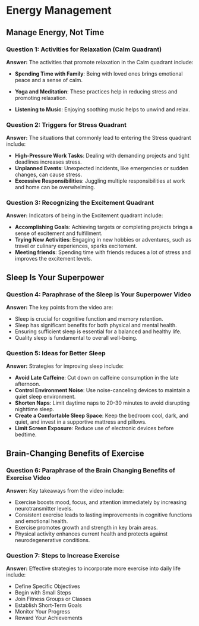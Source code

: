 # Energy Management

## Manage Energy, Not Time

### Question 1: Activities for Relaxation (Calm Quadrant)
**Answer:** The activities that promote relaxation in the Calm quadrant include:

- **Spending Time with Family**: Being with loved ones brings emotional peace and a sense of calm.
  
- **Yoga and Meditation**: These practices help in reducing stress and promoting relaxation.
- **Listening to Music**: Enjoying soothing music helps to unwind and relax.

### Question 2: Triggers for Stress Quadrant
**Answer:** The situations that commonly lead to entering the Stress quadrant include:

- **High-Pressure Work Tasks**: Dealing with demanding projects and tight deadlines increases stress.
- **Unplanned Events**: Unexpected incidents, like emergencies or sudden changes, can cause stress.
- **Excessive Responsibilities**: Juggling multiple responsibilities at work and home can be overwhelming.

### Question 3: Recognizing the Excitement Quadrant
**Answer:** Indicators of being in the Excitement quadrant include:

- **Accomplishing Goals**: Achieving targets or completing projects brings a sense of excitement and fulfillment.
- **Trying New Activities**: Engaging in new hobbies or adventures, such as travel or culinary experiences, sparks excitement.
- **Meeting friends**: Spending time with friends reduces a lot of stress and improves the excitement levels.

## Sleep Is Your Superpower

### Question 4: Paraphrase of the Sleep is Your Superpower Video
**Answer:** The key points from the video are:

- Sleep is crucial for cognitive function and memory retention.
- Sleep has significant benefits for both physical and mental health.
- Ensuring sufficient sleep is essential for a balanced and healthy life.
- Quality sleep is fundamental to overall well-being.

### Question 5: Ideas for Better Sleep
**Answer:** Strategies for improving sleep include:

- **Avoid Late Caffeine**: Cut down on caffeine consumption in the late afternoon.
- **Control Environment Noise**: Use noise-canceling devices to maintain a quiet sleep environment.
- **Shorten Naps**: Limit daytime naps to 20-30 minutes to avoid disrupting nighttime sleep.
- **Create a Comfortable Sleep Space**: Keep the bedroom cool, dark, and quiet, and invest in a supportive mattress and pillows.
- **Limit Screen Exposure**: Reduce use of electronic devices before bedtime.


## Brain-Changing Benefits of Exercise

### Question 6: Paraphrase of the Brain Changing Benefits of Exercise Video
**Answer:** Key takeaways from the video include:

- Exercise boosts mood, focus, and attention immediately by increasing neurotransmitter levels.
- Consistent exercise leads to lasting improvements in cognitive functions and emotional health.
- Exercise promotes growth and strength in key brain areas.
- Physical activity enhances current health and protects against neurodegenerative conditions.

### Question 7: Steps to Increase Exercise
**Answer:** Effective strategies to incorporate more exercise into daily life include:

- Define Specific Objectives
- Begin with Small Steps
- Join Fitness Groups or Classes
- Establish Short-Term Goals
- Monitor Your Progress
- Reward Your Achievements